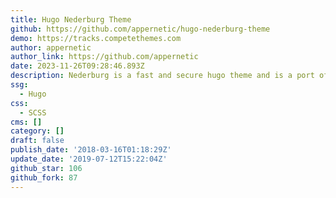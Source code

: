 ```yaml
---
title: Hugo Nederburg Theme
github: https://github.com/appernetic/hugo-nederburg-theme
demo: https://tracks.competethemes.com
author: appernetic
author_link: https://github.com/appernetic
date: 2023-11-26T09:28:46.893Z
description: Nederburg is a fast and secure hugo theme and is a port of the Tracks WP theme
ssg:
  - Hugo
css:
  - SCSS
cms: []
category: []
draft: false
publish_date: '2018-03-16T01:18:29Z'
update_date: '2019-07-12T15:22:04Z'
github_star: 106
github_fork: 87
---
```

